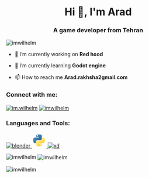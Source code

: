 <h1 align="center">Hi 👋, I'm Arad</h1>
<h3 align="center">A game developer from Tehran</h3>

<p align="left"> <img src="https://komarev.com/ghpvc/?username=imwilhelm&label=Profile%20views&color=0e75b6&style=flat" alt="imwilhelm" /> </p>

- 🔭 I’m currently working on **Red hood**

- 🌱 I’m currently learning **Godot engine**

- 📫 How to reach me **Arad.rakhsha2gmail.com**

<h3 align="left">Connect with me:</h3>
<p align="left">
<a href="https://instagram.com/im.wilhelm" target="blank"><img align="center" src="https://raw.githubusercontent.com/rahuldkjain/github-profile-readme-generator/master/src/images/icons/Social/instagram.svg" alt="im.wilhelm" height="30" width="40" /></a>
<a href="https://discord.gg/imwilhelm" target="blank"><img align="center" src="https://raw.githubusercontent.com/rahuldkjain/github-profile-readme-generator/master/src/images/icons/Social/discord.svg" alt="imwilhelm" height="30" width="40" /></a>
</p>

<h3 align="left">Languages and Tools:</h3>
<p align="left"> <a href="https://www.blender.org/" target="_blank" rel="noreferrer"> <img src="https://download.blender.org/branding/community/blender_community_badge_white.svg" alt="blender" width="40" height="40"/> </a> <a href="https://www.python.org" target="_blank" rel="noreferrer"> <img src="https://raw.githubusercontent.com/devicons/devicon/master/icons/python/python-original.svg" alt="python" width="40" height="40"/> </a> <a href="https://www.adobe.com/products/xd.html" target="_blank" rel="noreferrer"> <img src="https://cdn.worldvectorlogo.com/logos/adobe-xd.svg" alt="xd" width="40" height="40"/> </a> </p>

<p><img align="left" src="https://github-readme-stats.vercel.app/api/top-langs?username=imwilhelm&show_icons=true&locale=en&layout=compact" alt="imwilhelm" /></p>

<p>&nbsp;<img align="center" src="https://github-readme-stats.vercel.app/api?username=imwilhelm&show_icons=true&locale=en" alt="imwilhelm" /></p>

<p><img align="center" src="https://github-readme-streak-stats.herokuapp.com/?user=imwilhelm&" alt="imwilhelm" /></p>

<!---
imwilhelm/imwilhelm is a ✨ special ✨ repository because its `README.md` (this file) appears on your GitHub profile.
You can click the Preview link to take a look at your changes.
--->
